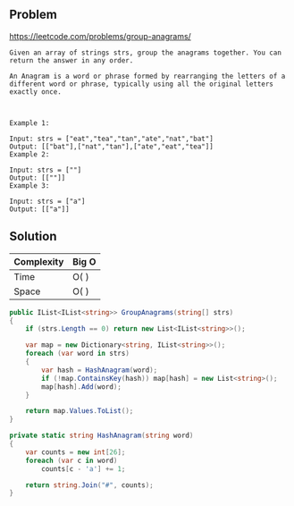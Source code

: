 ## Problem

https://leetcode.com/problems/group-anagrams/

```
Given an array of strings strs, group the anagrams together. You can return the answer in any order.

An Anagram is a word or phrase formed by rearranging the letters of a different word or phrase, typically using all the original letters exactly once.

 

Example 1:

Input: strs = ["eat","tea","tan","ate","nat","bat"]
Output: [["bat"],["nat","tan"],["ate","eat","tea"]]
Example 2:

Input: strs = [""]
Output: [[""]]
Example 3:

Input: strs = ["a"]
Output: [["a"]]
```

## Solution

| Complexity | Big O |
|------------|-------|
| Time       | O( )  |
| Space      | O( )  |

```csharp
public IList<IList<string>> GroupAnagrams(string[] strs)
{
    if (strs.Length == 0) return new List<IList<string>>();

    var map = new Dictionary<string, IList<string>>();
    foreach (var word in strs)
    {
        var hash = HashAnagram(word);
        if (!map.ContainsKey(hash)) map[hash] = new List<string>();
        map[hash].Add(word);
    }

    return map.Values.ToList();
}

private static string HashAnagram(string word)
{
    var counts = new int[26];
    foreach (var c in word)
        counts[c - 'a'] += 1;

    return string.Join("#", counts);
}
```
